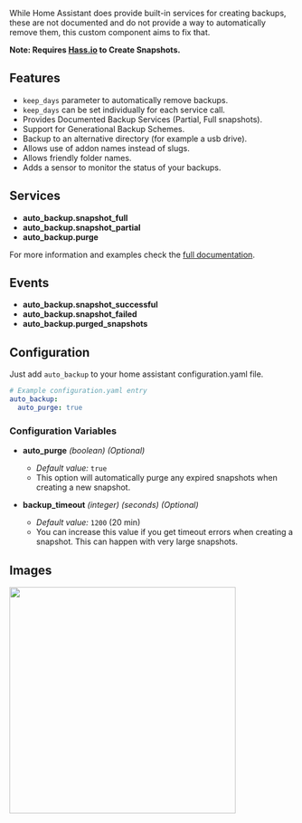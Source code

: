 While Home Assistant does provide built-in services for creating backups, these are not documented and do not provide a way to automatically remove them, this custom component aims to fix that.

**Note: Requires [Hass.io](https://www.home-assistant.io/hassio) to Create Snapshots.**

## Features
* `keep_days` parameter to automatically remove backups.
* `keep_days` can be set individually for each service call.
* Provides Documented Backup Services (Partial, Full snapshots).
* Support for Generational Backup Schemes.
* Backup to an alternative directory (for example a usb drive).
* Allows use of addon names instead of slugs.
* Allows friendly folder names.
* Adds a sensor to monitor the status of your backups.

## Services
* **auto_backup.snapshot_full**
* **auto_backup.snapshot_partial**
* **auto_backup.purge**

For more information and examples check the [full documentation](https://github.com/jcwillox/ha-auto-backup).

## Events
* **auto_backup.snapshot_successful**
* **auto_backup.snapshot_failed**
* **auto_backup.purged_snapshots**

## Configuration

Just add `auto_backup` to your home assistant configuration.yaml file.

```yaml
# Example configuration.yaml entry
auto_backup:
  auto_purge: true
```

### Configuration Variables

- **auto_purge** _(boolean) (Optional)_
  - _Default value:_ `true`
  - This option will automatically purge any expired snapshots when creating a new snapshot.

- **backup_timeout** _(integer) (seconds) (Optional)_
  - _Default value:_ `1200` (20 min)
  - You can increase this value if you get timeout errors when creating a snapshot. This can happen with very large snapshots.
  
## Images

<img src="https://github.com/jcwillox/hass-auto-backup/blob/master/example-sensor.png?raw=true" width="400px">